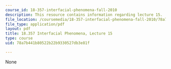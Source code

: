 ```yaml
---
course_id: 18-357-interfacial-phenomena-fall-2010
description: This resource contains information regarding lecture 15.
file_location: /coursemedia/18-357-interfacial-phenomena-fall-2010/78a7b441b80522b22b9330527db3e81f_MIT18_357F10_Lecture15.pdf
file_type: application/pdf
layout: pdf
title: 18.357 Interfacial Phenomena, Lecture 15
type: course
uid: 78a7b441b80522b22b9330527db3e81f

---
```

None